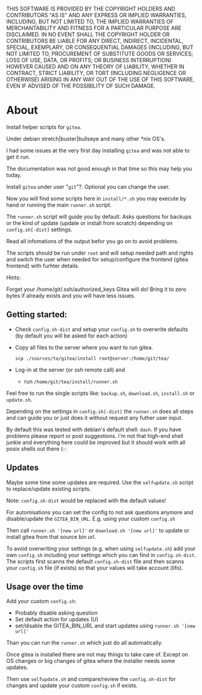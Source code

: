 
THIS SOFTWARE IS PROVIDED BY THE COPYRIGHT HOLDERS AND CONTRIBUTORS "AS IS"
AND ANY EXPRESS OR IMPLIED WARRANTIES, INCLUDING, BUT NOT LIMITED TO, THE
IMPLIED WARRANTIES OF MERCHANTABILITY AND FITNESS FOR A PARTICULAR PURPOSE ARE
DISCLAIMED. IN NO EVENT SHALL THE COPYRIGHT HOLDER OR CONTRIBUTORS BE LIABLE
FOR ANY DIRECT, INDIRECT, INCIDENTAL, SPECIAL, EXEMPLARY, OR CONSEQUENTIAL
DAMAGES (INCLUDING, BUT NOT LIMITED TO, PROCUREMENT OF SUBSTITUTE GOODS OR
SERVICES; LOSS OF USE, DATA, OR PROFITS; OR BUSINESS INTERRUPTION) HOWEVER
CAUSED AND ON ANY THEORY OF LIABILITY, WHETHER IN CONTRACT, STRICT LIABILITY,
OR TORT (INCLUDING NEGLIGENCE OR OTHERWISE) ARISING IN ANY WAY OUT OF THE USE
OF THIS SOFTWARE, EVEN IF ADVISED OF THE POSSIBILITY OF SUCH DAMAGE.


# About

Install helper scripts for `gitea`.

Under debian stretch|buster|bullseye and many other *nix OS's.

I had some issues at the very first day installing `gitea` and was not able to
get it run.

The documentation was not good enough in that time so this may help you today.

Install `gitea` under user "`git`"?. Optional you can change the user.

Now you will find some scripts here in `install/*.sh` you may execute by hand or
running the main `runner.sh` script.

The `runner.sh` script will guide you by default. Asks questions for backups or
the kind of update (update or install from scratch) depending on
`config.sh[-dist]` settings.

Read all infomations of the output befor you go on to avoid problems.

The scripts should be run under `root` and will setup needed path and rights and
switch the user when needed for setup/configure the frontend (gitea frontend)
with furhter details.


Hints:

Forget your /home/git/.ssh/authorized_keys
Gitea will do! Bring it to zero bytes if already exists and you will have
less issues.


## Getting started:

+ Check `config.sh-dist` and setup your `config.sh` to overwrite defaults (by
default you will be asked for each action)

+ Copy all files to the server where you want to run gitea.

    `scp ./sources/to/gitea/install root@server:/home/git/tea/`

+ Log-in at the server (or ssh remote call) and
    - run `/home/git/tea/install/runner.sh`

Feel free to run the single scripts like: `backup.sh`, `download.sh`,
`install.sh` or `update.sh`.

Depending on the settings in `config.sh[-dist]` the `runner.sh` does
all steps and can guide you or just does it without request any futher user
input.

By default this was tested with debian's default shell: `dash`. If you have
problems please report or post suggestions. i'm not that high-end shell junkie
and everything here could be improved but it should work with all posix shells
out there (-:


## Updates

Maybe some time some updates are required. Use the `selfupdate.sh` script to
replace/update existing scripts.

Note: `config.sh-dist` would be replaced with the default values!

For automisations you can set the config to not ask questions anymore and
disable/update the  `GITEA_BIN_URL`. E.g. using your custom `config.sh`

Then call `runner.sh '[new url]'` or `download.sh '[new url]'` to update or
install gitea from that source bin url.

To avoid overwriting your settings (e.g. when using `selfupdate.sh`) add your
own `config.sh` including your settings which you can find in `config.sh-dist`.
The scripts first scanns the default `config.sh-dist` file and then scanns your
`config.sh` file (if exists) so that your values will take account (lifo).


## Usage over the time

Add your custom `config.sh`:

+ Probably disable asking question
+ Set default action for updates (U)
+ set/disable the GITEA_BIN_URL and start updates using `runner.sh '[new url]'`

Than you can run the `runner.sh` which just do all automatically.

Once gitea is installed there are not may things to take care of. Except on OS
changes or big changes of gitea where the installer needs some updates.

Then use `selfupdate.sh` and compare/review the `config.sh-dist` for changes and
update your custom `config.sh` if exists.
